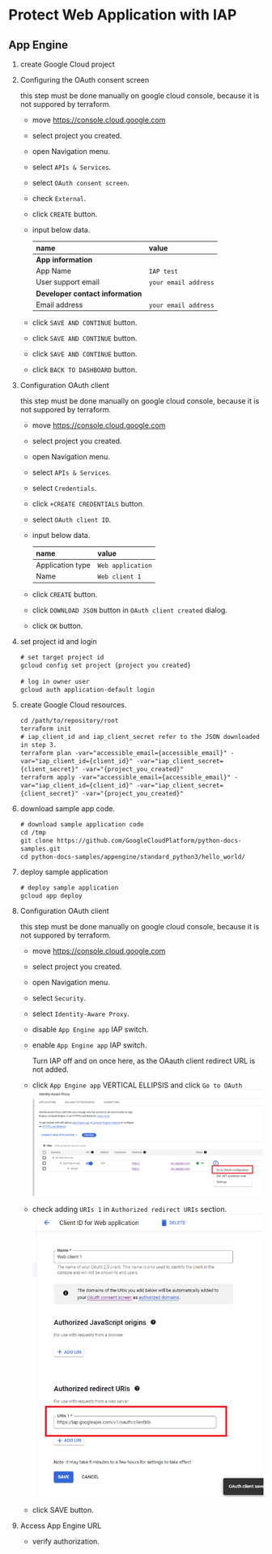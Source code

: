 # Protect Web Application with IAP

## App Engine

1. create Google Cloud project

2. Configuring the OAuth consent screen  

    this step must be done manually on google cloud console,
    because it is not suppored by terraform. 

    * move https://console.cloud.google.com
    * select project you created.
    * open Navigation menu. 
    * select `APIs & Services`.
    * select `OAuth consent screen`.
    * check `External`.
    * click `CREATE` button.
    * input below data.
   
      |name    |value     |
      |:-------|:---------|
      |**App information**||
      |App Name|`IAP test`|
      |User support email| `your email address` |
      |**Developer contact information**||
      |Email address|`your email address`|
    
    * click `SAVE AND CONTINUE` button.
    * click `SAVE AND CONTINUE` button.
    * click `SAVE AND CONTINUE` button.
    * click `BACK TO DASHBOARD` button.

3. Configuration OAuth client

    this step must be done manually on google cloud console,
    because it is not suppored by terraform. 

    * move https://console.cloud.google.com
    * select project you created.
    * open Navigation menu. 
    * select `APIs & Services`.
    * select `Credentials`.
    * click `+CREATE CREDENTIALS` button.
    * select `OAuth client ID`.
    * input below data.
   
      |name    |value     |
      |:-------|:---------|
      |Application type|`Web application`|
      |Name| `Web client 1` |

    * click `CREATE` button.
    * click `DOWNLOAD JSON` button in `OAuth client created` dialog.
    * click `OK` button.

3. set project id and login

    ```
    # set target project id
    gcloud config set project {project you created}

    # log in owner user
    gcloud auth application-default login
    ```

4. create Google Cloud resources.

    ```
    cd /path/to/repository/root
    terraform init
    # iap_client_id and iap_client_secret refer to the JSON downloaded in step 3. 
    terraform plan -var="accessible_email={accessible_email}" -var="iap_client_id={client_id}" -var="iap_client_secret={client_secret}" -var="{project_you_created}"
    terraform apply -var="accessible_email={accessible_email}" -var="iap_client_id={client_id}" -var="iap_client_secret={client_secret}" -var="{project_you_created}"
    ```

5. download sample app code.

    ```
    # download sample application code
    cd /tmp
    git clone https://github.com/GoogleCloudPlatform/python-docs-samples.git
    cd python-docs-samples/appengine/standard_python3/hello_world/
    ```


6. deploy sample application

    ```
    # deploy sample application
    gcloud app deploy
    ```

7. Configuration OAuth client

    this step must be done manually on google cloud console,
    because it is not suppored by terraform. 

    * move https://console.cloud.google.com
    * select project you created.
    * open Navigation menu. 
    * select `Security`.
    * select `Identity-Aware Proxy`.
    * disable `App Engine app` IAP switch.
    * enable `App Engine app` IAP switch.

      Turn IAP off and on once here, as the OAauth client redirect URL is not added. 

    * click `App Engine app` VERTICAL ELLIPSIS and click `Go to OAuth`
    ![IAP_settings](IAP_settings.png)
    * check adding `URIs 1` in `Authorized redirect URIs` section.
    ![OAuth_Client_settings](OAuth_Client_settings.png)
    * click SAVE button.

8. Access App Engine URL

    * verify authorization.

